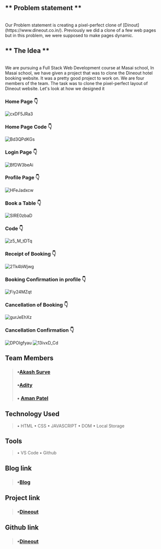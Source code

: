 ## **  Problem statement  **
<br>
Our Problem statement is creating a pixel-perfect clone of [Dinout](https://www.dineout.co.in/). Previously we did a clone of a few web pages but in this problem, we were supposed to make pages dynamic.

## **  The Idea  **
<br>
We are pursuing a Full Stack Web Development course at Masai school, In Masai school, we have given a project that was to clone the Dineout hotel booking website. It was a pretty good project to work on. We are four members of the team. The task was to clone the pixel-perfect layout of Dineout website. Let's look at how we designed it 

 ### Home Page 👇
![cxDF5JRa3](https://user-images.githubusercontent.com/103267138/177036509-08ded8d4-37d0-40e8-8fa6-c96bfd089c9b.png)


### Home Page Code 👇
![Bd3QPdKGs](https://user-images.githubusercontent.com/103267138/177036524-0d169139-d5a7-4e19-8896-6c363468ca86.png)


### Login Page 👇
![BfDW3beAi](https://user-images.githubusercontent.com/103267138/177036540-a3c68ce7-6562-4cd0-beb3-f2b8ae2b9e13.png)



### Profile Page 👇
![HFeJadxcw](https://user-images.githubusercontent.com/103267138/177036549-037ae5ff-2d90-4c7b-9435-f66a3a0f3e64.png)


### Book a Table 👇

![SIRE0zbaD](https://user-images.githubusercontent.com/103267138/177036555-d4203581-270e-406d-9c6b-fa2a6dd847f9.png)



### Code 👇
![z5_M_tDTq](https://user-images.githubusercontent.com/103267138/177036561-064bceed-ec10-4151-bf05-9d7211832006.png)



### Receipt of Booking 👇
![2Tk4bWjwg](https://user-images.githubusercontent.com/103267138/177036566-ebda90af-3bae-4c76-bb32-1c68ab3f2c71.png)


### Booking Confirmation in profile 👇

![Fiy24MZqt](https://user-images.githubusercontent.com/103267138/177036575-80d84401-c836-40f2-85e8-891cdd7d8ae5.png)

### Cancellation of Booking 👇


![gurJeEhXz](https://user-images.githubusercontent.com/103267138/177036581-cbd74719-803e-414a-be76-447992ecdbe0.png)


### Cancellation Confirmation 👇

![DPOIgfyau](https://user-images.githubusercontent.com/103267138/177036592-ed9f7778-85ce-41ab-bbc9-fc13214c1bfe.png)
![13ivxD_Cd](https://user-images.githubusercontent.com/103267138/177036594-dd2cb610-2eec-4e63-9faa-e8400b07d06b.png)



## Team Members
> ### •[Akash Surve](https://github.com/Akash2377)
> ### •[Adity ](https://github.com/adityapw2)
> ### • [Aman Patel](https://github.com/amanpatel3045)


## Technology Used
> • HTML
> • CSS
> • JAVASCRIPT
> • DOM
> • Local Storage

## Tools
> • VS Code
> • Github

## Blog link
> ### •[Blog](https://dinoutclone.hashnode.dev/find-the-best-restaurants-deals-discounts-and-offers-dinout)

## Project link
> ### •[Dineout](https://effervescent-pony-2ac7cb.netlify.app/)

## Github link
> ### •[Dineout](https://github.com/Akash2377/cloneItDineout)
